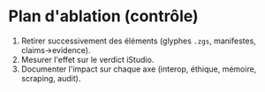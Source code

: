 # Plan d'ablation (contrôle)
1. Retirer successivement des éléments (glyphes `.zgs`, manifestes, claims→evidence).
2. Mesurer l'effet sur le verdict iStudio.
3. Documenter l'impact sur chaque axe (interop, éthique, mémoire, scraping, audit).
